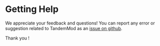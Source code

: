 # Getting Help
We appreciate your feedback and questions! You can report any error or suggestion related to TandemMod as an [issue on github](https://github.com/LuChenLab/r-scATS/issues).

Thank you !

